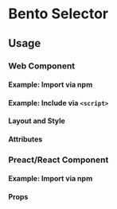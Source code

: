 # Bento Selector

## Usage

### Web Component

#### Example: Import via npm

#### Example: Include via `<script>`

#### Layout and Style

#### Attributes

### Preact/React Component

#### Example: Import via npm

#### Props
